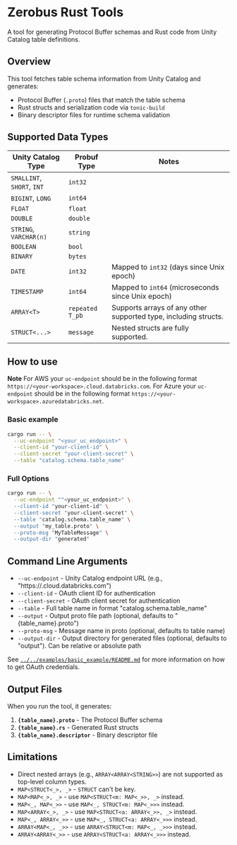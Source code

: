 # Zerobus Rust Tools

A tool for generating Protocol Buffer schemas and Rust code from Unity Catalog table definitions.

## Overview

This tool fetches table schema information from Unity Catalog and generates:
- Protocol Buffer (`.proto`) files that match the table schema
- Rust structs and serialization code via `tonic-build`
- Binary descriptor files for runtime schema validation

## Supported Data Types

| Unity Catalog Type | Probuf Type | Notes                                                        |
|--------------------|----------------------|--------------------------------------------------------------|
| `SMALLINT`, `SHORT`, `INT` | `int32`              |                                                              |
| `BIGINT`, `LONG`   | `int64`              |                                                              |
| `FLOAT`            | `float`              |                                                              |
| `DOUBLE`           | `double`             |                                                              |
| `STRING`, `VARCHAR(n)` | `string`             |                                                              |
| `BOOLEAN`          | `bool`               |                                                              |
| `BINARY`           | `bytes`              |                                                              |
| `DATE`             | `int32`              | Mapped to `int32` (days since Unix epoch)                    |
| `TIMESTAMP`        | `int64`              | Mapped to `int64` (microseconds since Unix epoch)            |
| `ARRAY<T>`         | `repeated T_pb`      | Supports arrays of any other supported type, including structs. |
| `STRUCT<...>`      | `message`            | Nested structs are fully supported.                          |

## How to use

**Note** 
For AWS your `uc-endpoint` should be in the following format `https://<your-workspace>.cloud.databricks.com`.
For Azure your `uc-endpoint` should be in the following format `https://<your-workspace>.azuredatabricks.net`.

### Basic example

```bash
cargo run -- \
  --uc-endpoint "<your_uc_endpoint>" \
  --client-id "your-client-id" \
  --client-secret "your-client-secret" \
  --table "catalog.schema.table_name"
```

### Full Options

```bash
cargo run -- \
  --uc-endpoint ""<your_uc_endpoint>" \
  --client-id "your-client-id" \
  --client-secret "your-client-secret" \
  --table "catalog.schema.table_name" \
  --output "my_table.proto" \
  --proto-msg "MyTableMessage" \
  --output-dir "generated"
```


## Command Line Arguments

- `--uc-endpoint` - Unity Catalog endpoint URL (e.g., "https://<your-workspace>.cloud.databricks.com")
- `--client-id` - OAuth client ID for authentication
- `--client-secret` - OAuth client secret for authentication
- `--table` - Full table name in format "catalog.schema.table_name"
- `--output` - Output proto file path (optional, defaults to "{table_name}.proto")
- `--proto-msg` - Message name in proto (optional, defaults to table name)
- `--output-dir` - Output directory for generated files (optional, defaults to "output"). Can be relative or absolute path

See [`../../examples/basic_example/README.md`](../../examples/basic_example/README.md) for more information on how to get OAuth credentials.

## Output Files

When you run the tool, it generates:

1. **`{table_name}.proto`** - The Protocol Buffer schema
2. **`{table_name}.rs`** - Generated Rust structs  
3. **`{table_name}.descriptor`** - Binary descriptor file

## Limitations
- Direct nested arrays (e.g., `ARRAY<ARRAY<STRING>>`) are not supported as top-level column types.
- `MAP<STRUCT<_>, _>` - `STRUCT` can't be key.
- `MAP<MAP<_>, _>` - use `MAP<STRUCT<m: MAP<_>>, _>` instead.
- `MAP<_, MAP<_>>` - use `MAP<_, STRUCT<m: MAP<_>>>` instead.
- `MAP<ARRAY<_>, _>` - use `MAP<STRUCT<a: ARRAY<_>>, _>` instead.
- `MAP<_, ARRAY<_>>` - use `MAP<_, STRUCT<a: ARRAY<_>>>` instead.
- `ARRAY<MAP<_, _>>` - use `ARRAY<STRUCT<m: MAP<_, _>>>` instead.
- `ARRAY<ARRAY<_>>` - use `ARRAY<STRUCT<a: ARRAY<_>>>` instead.

